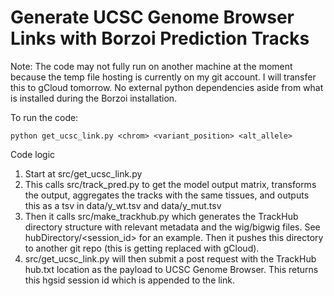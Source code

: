 # Generate UCSC Genome Browser Links with Borzoi Prediction Tracks

Note: The code may not fully run on another machine at the moment because the temp file hosting is currently on my git account. I will transfer this to gCloud tomorrow. No external python dependencies aside from what is installed during the Borzoi installation.

To run the code:

```
python get_ucsc_link.py <chrom> <variant_position> <alt_allele>
```

Code logic

1. Start at src/get_ucsc_link.py
2. This calls src/track_pred.py to get the model output matrix, transforms the output, aggregates the tracks with the same tissues, and outputs this as a tsv in data/y_wt.tsv and data/y_mut.tsv 
3. Then it calls src/make_trackhub.py which generates the TrackHub directory structure with relevant metadata and the wig/bigwig files. See hubDirectory/<session_id> for an example. Then it pushes this directory to another git repo (this is getting replaced with gCloud).
4. src/get_ucsc_link.py will then submit a post request with the TrackHub hub.txt location as the payload to UCSC Genome Browser. This returns this hgsid session id which is appended to the link.  

